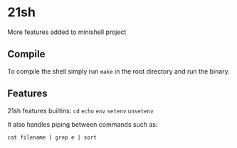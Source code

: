 # 21sh
More features added to minishell project

## Compile

To compile the shell simply run `make` in the root directory and run the binary.

## Features

21sh features builtins: `cd` `echo` `env` `setenv` `unsetenv`

It also handles piping between commands such as:

`cat filename | grep e | sort`
